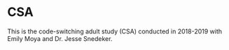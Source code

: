 # CSA
This is the code-switching adult study (CSA) conducted in 2018-2019 with Emily Moya and Dr. Jesse Snedeker.
